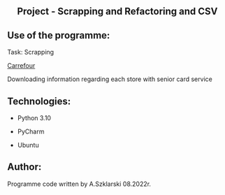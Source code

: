<h2 align="center">Project - Scrapping and Refactoring and CSV</h2>

## Use of the programme:
<p>Task: Scrapping </p>
<a href = 'https://www.carrefour.pl/sklepy' title="Carrefour" target="_blank">Carrefour</a>
<p> Downloading information regarding each store with senior card service </p>

## Technologies:
<ul>
<li><p>Python 3.10</p></li>
<li><p>PyCharm</p></li>
<li><p>Ubuntu</p></li>
</ul>

## Author:
Programme code written by A.Szklarski 08.2022r.

